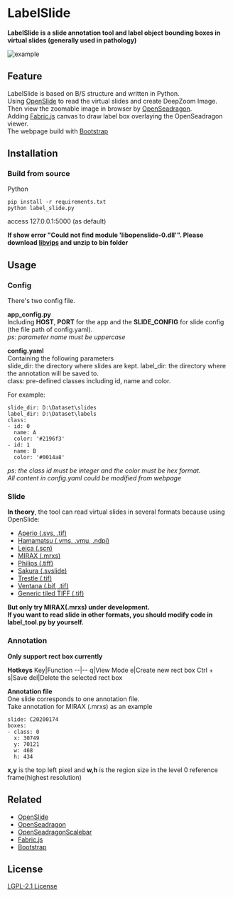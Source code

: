 # LabelSlide
**LabelSlide is a slide annotation tool and label object bounding boxes in virtual slides (generally used in pathology)**

![example](./demo/ex.bmp)
## Feature
LabelSlide is based on B/S structure and written in Python.  
Using [OpenSlide](https://openslide.org/) to read the virtual slides and create DeepZoom Image.  
Then view the zoomable image in browser by [OpenSeadragon](https://openseadragon.github.io/).  
Adding [Fabric.js](http://fabricjs.com/) canvas to draw label box overlaying the OpenSeadragon viewer.  
The webpage build with [Bootstrap](https://getbootstrap.com/)

## Installation

### Build from source 

Python  

```
pip install -r requirements.txt
python label_slide.py
```
access 127.0.0.1:5000 (as default)

**If show error "Could not find module 'libopenslide-0.dll'". Please download [libvips](https://github.com/libvips/libvips/releases) and unzip to bin folder**

## Usage

### Config
There's two config file.

**app_config.py**  
Including **HOST**, **PORT** for the app and the **SLIDE_CONFIG** for slide config (the file path of config.yaml).  
*ps: parameter name must be uppercase*

**config.yaml**  
Containing the following parameters  
slide_dir: the directory where slides are kept.
label_dir: the directory where the annotation will be saved to.  
class: pre-defined classes including id, name and color.  

For example:
```
slide_dir: D:\Dataset\slides
label_dir: D:\Dataset\labels
class:
- id: 0
  name: A
  color: '#2196f3'
- id: 1
  name: B
  color: '#0014a8'
```
*ps: the class id must be integer and the color must be hex format.*  
*All content in config.yaml could be modified from webpage*

### Slide
**In theory**, the tool can read virtual slides in several formats because using OpenSlide:
* [Aperio (.svs, .tif)](https://openslide.org/formats/aperio/)
* [Hamamatsu (.vms, .vmu, .ndpi)](https://openslide.org/formats/hamamatsu/)
* [Leica (.scn)](https://openslide.org/formats/leica/)
* [MIRAX (.mrxs)](https://openslide.org/formats/mirax/)
* [Philips (.tiff)](https://openslide.org/formats/philips/)
* [Sakura (.svslide)](https://openslide.org/formats/sakura/)
* [Trestle (.tif)](https://openslide.org/formats/trestle/)
* [Ventana (.bif, .tif)](https://openslide.org/formats/ventana/)
* [Generic tiled TIFF (.tif)](https://openslide.org/formats/generic-tiff/)

**But only try MIRAX(.mrxs) under development.**  
**If you want to read slide in other formats, you should modify code in label_tool.py by yourself.**

### Annotation
**Only support rect box currently**

**Hotkeys**
Key|Function
--|--
q|View Mode
e|Create new rect box
Ctrl + s|Save
del|Delete the selected rect box

**Annotation file**  
One slide corresponds to one annotation file.  
Take annotation for MIRAX (.mrxs) as an example
```
slide: C20200174
boxes:
- class: 0
  x: 30749
  y: 70121
  w: 468
  h: 434
```
**x,y** is the top left pixel and **w,h** is the region size in the level 0 reference frame(highest resolution)
## Related

* [OpenSlide](https://openslide.org/) 
* [OpenSeadragon](https://openseadragon.github.io/)
* [OpenSeadragonScalebar](https://github.com/usnistgov/OpenSeadragonScalebar)
* [Fabric.js](http://fabricjs.com/)
* [Bootstrap](https://getbootstrap.com/)

## License
[LGPL-2.1 License](LICENSE)
